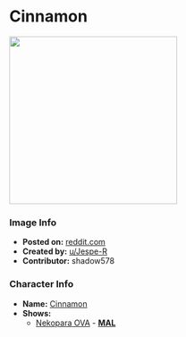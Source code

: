 # Cinnamon

<img src="https://raw.githubusercontent.com/shadow578/Project-Padoru/master/Padoru/U_Jespe-R/nekopara-cinnamon.png" height="300">

### Image Info
* **Posted on:**     [reddit.com](https://www.reddit.com/r/Padoru/comments/fpkt7y/daily_padoru_86_cinnamon_nekopara/)
* **Created by:**    [u/Jespe-R](https://github.com/shadow578/Project-Padoru/blob/master/table-of-contents/creators/uJespeR.md)
* **Contributor:**   shadow578

### Character Info
* **Name:**   [Cinnamon](https://myanimelist.net/character/151190)
* **Shows:**
  * [Nekopara OVA](https://github.com/shadow578/Project-Padoru/blob/master/table-of-contents/shows/NekoparaOVA.md) - [__MAL__](https://myanimelist.net/anime/34658/Nekopara_OVA)


